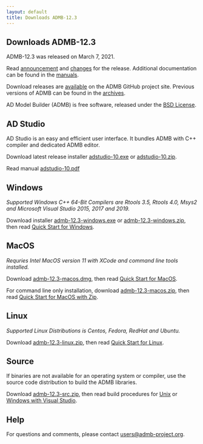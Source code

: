 ```yaml
---
layout: default
title: Downloads ADMB-12.3
---
```


Downloads ADMB-12.3
-------------------

ADMB-12.3 was released on March 7, 2021.

Read [announcement](http://www.admb-project.org/2021/03/07/ADMB-12.3-release.html) and [changes](https://github.com/admb-project/admb/blob/admb-12.3/CHANGES.md) for the release.  Additional documentation can be found in the [manuals](http://www.admb-project.org/docs/manuals/).

Download releases are [available](https://github.com/admb-project/admb/releases/tag/admb-12.3/) on the ADMB GitHub project site.  Previous versions of ADMB can be found in the [archives](http://www.admb-project.org/downloads/archives.html).

AD Model Builder (ADMB) is free software, released under the [BSD License](https://raw.githubusercontent.com/admb-project/admb/admb-12.3/LICENSE.txt).

AD Studio
---------

AD Studio is an easy and efficient user interface. It bundles ADMB with C++ compiler and dedicated ADMB editor.

Download latest release installer [adstudio-10.exe](https://github.com/admb-project/adstudio/releases/download/1.0/adstudio-10.exe) or 
[adstudio-10.zip](https://github.com/admb-project/adstudio/releases/download/1.0/adstudio-10.zip).

Read manual [adstudio-10.pdf](https://github.com/admb-project/adstudio/releases/download/1.0/adstudio-10.pdf)

Windows
-------

_Supported Windows C++ 64-Bit Compilers are Rtools 3.5, Rtools 4.0, Msys2 and Microsoft Visual Studio 2015, 2017 and 2019._

Download installer [admb-12.3-windows.exe](https://github.com/admb-project/admb/releases/download/admb-12.3/admb-12.3-windows.exe) or [admb-12.3-windows.zip](https://github.com/admb-project/admb/releases/download/admb-12.3/admb-12.3-windows.zip), then read [Quick Start for Windows](QuickStartWindows.md).

MacOS
-----
  
_Requries Intel MacOS version 11 with XCode and command line tools installed._

Download [admb-12.3-macos.dmg](https://github.com/admb-project/admb/releases/download/admb-12.3/admb-12.3-macos.dmg), then read [Quick Start for MacOS](QuickStartMacOS.md).

For command line only installation, download [admb-12.3-macos.zip](https://github.com/admb-project/admb/releases/download/admb-12.3/admb-12.3-macos.zip), then read [Quick Start for MacOS with Zip](QuickStartMacOSZip.md).

Linux
-----

_Supported Linux Distributions is Centos, Fedora, RedHat and Ubuntu._

Download [admb-12.3-linux.zip](https://github.com/admb-project/admb/releases/download/admb-12.3/admb-12.3-linux.zip), then read [Quick Start for Linux](QuickStartLinux.md).

Source
------

If binaries are not available for an operating system or compiler, use the source code distribution to build the ADMB libraries.

Download [admb-12.3-src.zip](https://github.com/admb-project/admb/releases/download/admb-12.3/admb-12.3-src.zip), then read build procedures for [Unix](BuildingSourceUnix.md) or [Windows with Visual Studio](BuildingSourceVisualStudio.md).

Help
----

For questions and comments, please contact users@admb-project.org.
